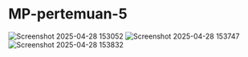 # MP-pertemuan-5
![Screenshot 2025-04-28 153052](https://github.com/user-attachments/assets/e5ca790f-dbb7-42c8-a429-c7f2ac4a950b)
![Screenshot 2025-04-28 153747](https://github.com/user-attachments/assets/f34f5fca-a084-4dac-944b-3e567cf3b65a)
![Screenshot 2025-04-28 153832](https://github.com/user-attachments/assets/692a95b1-f65e-4b70-bb5b-566ce8a42929)
